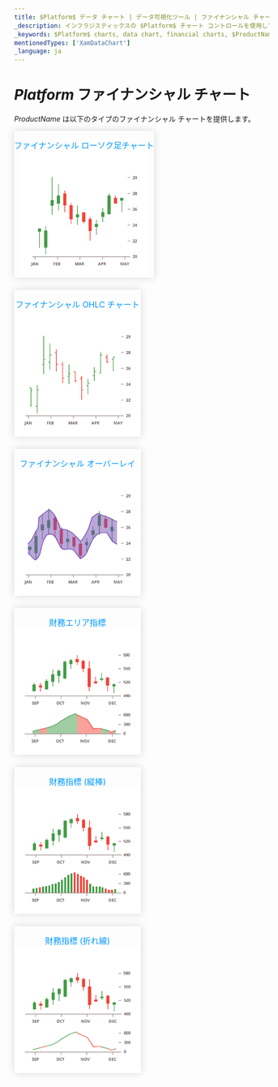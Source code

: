 ```yaml
---
title: $Platform$ データ チャート | データ可視化ツール | ファイナンシャル チャート | データ バインディング | インフラジスティックス
_description: インフラジスティックスの $Platform$ チャート コントロールを使用して、OHLC や ローソク足などのファイナンシャル チャートを作成します。$ProductName$ グラフ タイプについて説明します。
_keywords: $Platform$ charts, data chart, financial charts, $ProductName$, Infragistics, $Platform$ チャート, データ チャート, ファイナンシャル チャート, インフラジスティックス
mentionedTypes: ['XamDataChart']
_language: ja
---
```

# $Platform$ ファイナンシャル チャート

$ProductName$ は以下のタイプのファイナンシャル チャートを提供します。

<section class="feature__container">
    <style>
        .linkContent,
        .linkContent:hover {
            display: flex;
            flex-flow: column;
            align-items: center;
            box-shadow: none;
        }
        .link {
            display: inline-block;
            font-size: 1.0rem;
            color: #0099ff;
            cursor: pointer;
            padding-top: 1.0rem;
            margin-right: 1.0rem;
            margin-bottom: 1.5rem;
            box-shadow: 0 0 15px rgba(0,0,0,.15);
        }
        .link:hover {
            box-shadow: 0 0 15px rgba(0,0,0,.25);
        }
        .img {
            width: 250px;
            height: 250px;
            box-shadow: none;
        }
    </style>
    <body>
        <div class="link" href="data-chart-type-financial-candlestick-series.md">
            <div class="linkContent">
                <div>ファイナンシャル ローソク足チャート</div>
                <img class="img" src="../images/charts/data-chart-type-financial-candlestick-series.png">
            </div>
        </div>
        <div class="link" href="data-chart-type-financial-ohlc-series.md">
            <div class="linkContent">
                <div>ファイナンシャル OHLC チャート</div>
                <img class="img" src="../images/charts/data-chart-type-financial-ohlc-series.png">
            </div>
        </div>
        <div class="link" href="data-chart-type-financial-overlays.md">
            <div class="linkContent">
                <div>ファイナンシャル オーバーレイ</div>
                <img class="img" src="../images/charts/data-chart-type-financial-overlays.png">
            </div>
        </div>
        <div class="link" href="data-chart-type-financial-area-indicators.md">
            <div class="linkContent">
                <div>財務エリア指標</div>
                <img class="img" src="../images/charts/data-chart-type-financial-area-indicators.png">
            </div>
        </div>
        <div class="link" href="data-chart-type-financial-column-indicators.md">
            <div class="linkContent">
                <div>財務指標 (縦棒)</div>
                <img class="img" src="../images/charts/data-chart-type-financial-column-indicators.png">
            </div>
        </div>
        <div class="link" href="data-chart-type-financial-line-indicators.md">
            <div class="linkContent">
                <div>財務指標 (折れ線)</div>
                <img class="img" src="../images/charts/data-chart-type-financial-line-indicators.png">
            </div>
        </div>
    </body>
</section>
